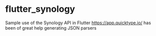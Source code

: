 # flutter_synology
Sample use of the Synology API in Flutter
https://app.quicktype.io/ has been of great help generating JSON parsers
